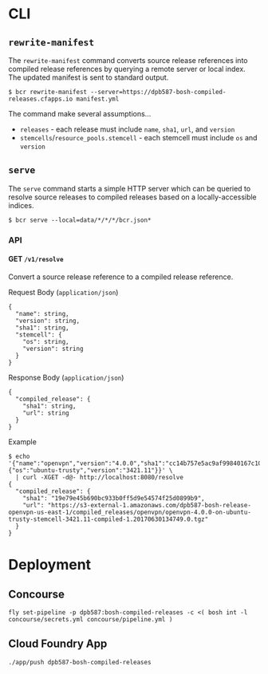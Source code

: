 # CLI

## `rewrite-manifest`

The `rewrite-manifest` command converts source release references into compiled release references by querying a remote server or local index. The updated manifest is sent to standard output.

    $ bcr rewrite-manifest --server=https://dpb587-bosh-compiled-releases.cfapps.io manifest.yml

The command make several assumptions...

 * `releases` - each release must include `name`, `sha1`, `url`, and `version`
 * `stemcells`/`resource_pools.stemcell` - each stemcell must include `os` and `version`


## `serve`

The `serve` command starts a simple HTTP server which can be queried to resolve source releases to compiled releases based on a locally-accessible indices.

    $ bcr serve --local=data/*/*/*/bcr.json*


### API


#### GET `/v1/resolve`

Convert a source release reference to a compiled release reference.

Request Body (`application/json`)

    {
      "name": string,
      "version": string,
      "sha1": string,
      "stemcell": {
        "os": string,
        "version": string
      }
    }

Response Body (`application/json`)

    {
      "compiled_release": {
        "sha1": string,
        "url": string
      }
    }

Example

    $ echo '{"name":"openvpn","version":"4.0.0","sha1":"cc14b757e5ac9af99840167c10114845b51da41d","stemcell":{"os":"ubuntu-trusty","version":"3421.11"}}' \
      | curl -XGET -d@- http://localhost:8080/resolve
    {
      "compiled_release": {
        "sha1": "19e79e45b690bc933b0ff5d9e54574f25d0899b9",
        "url": "https://s3-external-1.amazonaws.com/dpb587-bosh-release-openvpn-us-east-1/compiled_releases/openvpn/openvpn-4.0.0-on-ubuntu-trusty-stemcell-3421.11-compiled-1.20170630134749.0.tgz"
      }
    }


# Deployment

## Concourse

    fly set-pipeline -p dpb587:bosh-compiled-releases -c <( bosh int -l concourse/secrets.yml concourse/pipeline.yml )


## Cloud Foundry App

    ./app/push dpb587-bosh-compiled-releases
